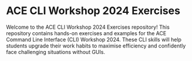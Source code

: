 # ACE CLI Workshop 2024 Exercises
Welcome to the ACE CLI Workshop 2024 Exercises repository! This repository contains hands-on exercises and examples for the ACE Command Line Interface (CLI) Workshop 2024. These CLI skills will help students upgrade their work habits to maximise efficiency and confidently face challenging situations without GUIs.
